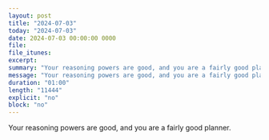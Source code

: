 ```yaml
---
layout: post
title: "2024-07-03"
today: "2024-07-03"
date: 2024-07-03 00:00:00 0000
file:
file_itunes:
excerpt:
summary: "Your reasoning powers are good, and you are a fairly good planner."
message: "Your reasoning powers are good, and you are a fairly good planner."
duration: "01:00"
length: "11444"
explicit: "no"
block: "no"
---
```

Your reasoning powers are good, and you are a fairly good planner.

